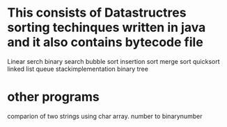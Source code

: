 # This consists of Datastructres sorting techinques written in java and it also contains bytecode file
Linear serch
binary search
bubble sort
insertion sort
merge sort
quicksort
linked list
queue
stackimplementation
binary tree
# other programs
comparion of two strings using char array.
number to binarynumber
